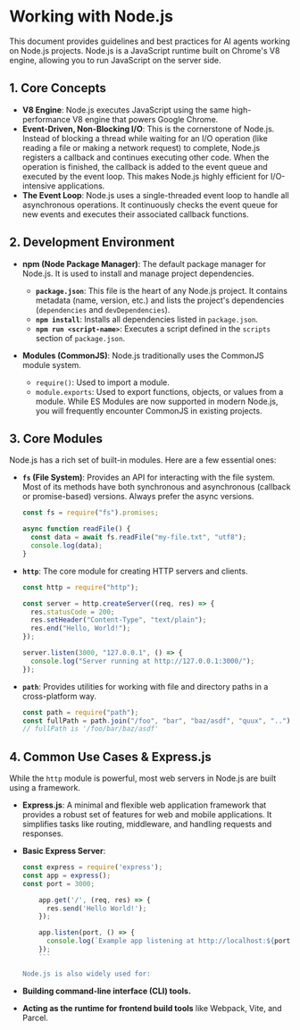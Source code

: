 # Working with Node.js

This document provides guidelines and best practices for AI agents working on Node.js projects. Node.js is a JavaScript runtime built on Chrome's V8 engine, allowing you to run JavaScript on the server side.

## 1. Core Concepts

- **V8 Engine**: Node.js executes JavaScript using the same high-performance V8 engine that powers Google Chrome.
- **Event-Driven, Non-Blocking I/O**: This is the cornerstone of Node.js. Instead of blocking a thread while waiting for an I/O operation (like reading a file or making a network request) to complete, Node.js registers a callback and continues executing other code. When the operation is finished, the callback is added to the event queue and executed by the event loop. This makes Node.js highly efficient for I/O-intensive applications.
- **The Event Loop**: Node.js uses a single-threaded event loop to handle all asynchronous operations. It continuously checks the event queue for new events and executes their associated callback functions.

## 2. Development Environment

- **npm (Node Package Manager)**: The default package manager for Node.js. It is used to install and manage project dependencies.
  - **`package.json`**: This file is the heart of any Node.js project. It contains metadata (name, version, etc.) and lists the project's dependencies (`dependencies` and `devDependencies`).
  - **`npm install`**: Installs all dependencies listed in `package.json`.
  - **`npm run <script-name>`**: Executes a script defined in the `scripts` section of `package.json`.

- **Modules (CommonJS)**: Node.js traditionally uses the CommonJS module system.
  - `require()`: Used to import a module.
  - `module.exports`: Used to export functions, objects, or values from a module.
    While ES Modules are now supported in modern Node.js, you will frequently encounter CommonJS in existing projects.

## 3. Core Modules

Node.js has a rich set of built-in modules. Here are a few essential ones:

- **`fs` (File System)**: Provides an API for interacting with the file system. Most of its methods have both synchronous and asynchronous (callback or promise-based) versions. Always prefer the async versions.

  ```javascript
  const fs = require("fs").promises;

  async function readFile() {
    const data = await fs.readFile("my-file.txt", "utf8");
    console.log(data);
  }
  ```

- **`http`**: The core module for creating HTTP servers and clients.

  ```javascript
  const http = require("http");

  const server = http.createServer((req, res) => {
    res.statusCode = 200;
    res.setHeader("Content-Type", "text/plain");
    res.end("Hello, World!");
  });

  server.listen(3000, "127.0.0.1", () => {
    console.log("Server running at http://127.0.0.1:3000/");
  });
  ```

- **`path`**: Provides utilities for working with file and directory paths in a cross-platform way.
  ```javascript
  const path = require("path");
  const fullPath = path.join("/foo", "bar", "baz/asdf", "quux", "..");
  // fullPath is '/foo/bar/baz/asdf'
  ```

## 4. Common Use Cases & Express.js

While the `http` module is powerful, most web servers in Node.js are built using a framework.

- **Express.js**: A minimal and flexible web application framework that provides a robust set of features for web and mobile applications. It simplifies tasks like routing, middleware, and handling requests and responses.

- **Basic Express Server**:
  ```javascript
  const express = require('express');
  const app = express();
  const port = 3000;

      app.get('/', (req, res) => {
        res.send('Hello World!');
      });

      app.listen(port, () => {
        console.log(`Example app listening at http://localhost:${port}`);
      });
      ```

  Node.js is also widely used for:

- **Building command-line interface (CLI) tools.**
- **Acting as the runtime for frontend build tools** like Webpack, Vite, and Parcel.
